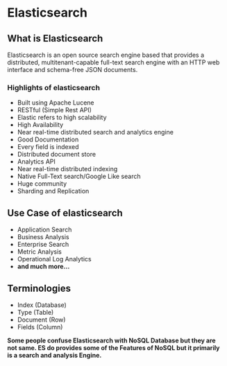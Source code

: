 # Elasticsearch

## What is Elasticsearch

Elasticsearch is an open source search engine based that provides a distributed, multitenant-capable full-text search engine with an HTTP web interface and schema-free JSON documents.

### Highlights of elasticsearch
- Built using Apache Lucene
- RESTful (Simple Rest API)
- Elastic refers to high scalability
- High Availability
- Near real-time distributed search and analytics engine
- Good Documentation
- Every field is indexed
- Distributed document store
- Analytics API
- Near real-time distributed indexing
- Native Full-Text search/Google Like search
- Huge community
- Sharding and Replication

## Use Case of elasticsearch

- Application Search
- Business Analysis
- Enterprise Search
- Metric Analysis
- Operational Log Analytics
- **and much more...**

## Terminologies

- Index (Database)
- Type (Table)
- Document (Row)
- Fields (Column)

**Some people confuse Elasticsearch with NoSQL Database but they are not same. ES do provides some of the Features of NoSQL but it primarily is a search and analysis Engine.**